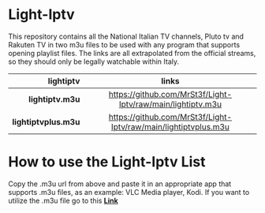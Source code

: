 # Light-Iptv

This repository contains all the National Italian TV channels, Pluto tv and Rakuten TV in two m3u files to be used with any program that supports opening playlist files. The links are all extrapolated from the official streams, so they should only be legally watchable within Italy.


|**lightiptv**          | **links**                                                        |
|----------------------:|:----------------------------------------------------------------:|
|**lightiptv.m3u**      | https://github.com/MrSt3f/Light-Iptv/raw/main/lightiptv.m3u      |
|**lightiptvplus.m3u**  | https://github.com/MrSt3f/Light-Iptv/raw/main/lightiptvplus.m3u  |

# How to use the Light-Iptv List

Copy the .m3u url from above and paste it in an appropriate app that supports .m3u files, as an example: VLC Media player, Kodi.
If you want to utilize the .m3u file go to this **[Link](https://github.com/MrSt3f/Light-Iptv/releases/tag/iptv)**
